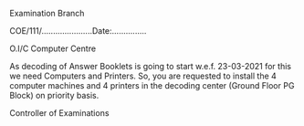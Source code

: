 Examination Branch

COE/111/......................Date:...............

O.I/C Computer Centre

As decoding of Answer Booklets is going to start w.e.f. 23-03-2021 for this we need Computers and Printers. So, you are requested to install the 4 computer machines and 4 printers in the decoding center (Ground Floor PG Block) on priority basis.


Controller of Examinations
